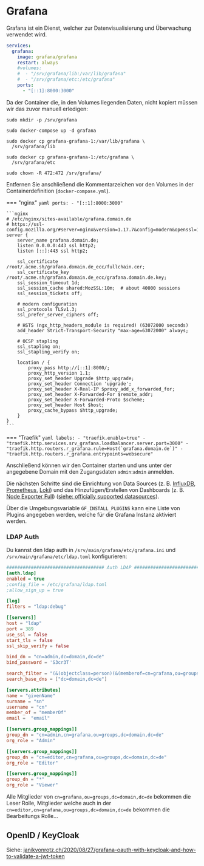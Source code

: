 # Grafana

Grafana ist ein Dienst, welcher zur Datenvisualisierung und Überwachung verwendet wird.

```yaml
services:
  grafana:
    image: grafana/grafana
    restart: always
    #volumes:
    #  - "/srv/grafana/lib:/var/lib/grafana"
    #  - "/srv/grafana/etc:/etc/grafana"
    ports:
      - "[::1]:8000:3000"
```

Da der Container die, in den Volumes liegenden Daten, nicht kopiert müssen wir das zuvor manuell erledigen:

```shell
sudo mkdir -p /srv/grafana

sudo docker-compose up -d grafana

sudo docker cp grafana-grafana-1:/var/lib/grafana \
  /srv/grafana/lib

sudo docker cp grafana-grafana-1:/etc/grafana \
  /srv/grafana/etc

sudo chown -R 472:472 /srv/grafana/
```

Entfernen Sie anschließend die Kommentarzeichen vor den Volumes in der Containerdefinition (`docker-compose.yml`).

=== "nginx"
    ```yaml
        ports:
          - "[::1]:8000:3000"
    ```

    ```nginx
    # /etc/nginx/sites-available/grafana.domain.de
    # https://ssl-config.mozilla.org/#server=nginx&version=1.17.7&config=modern&openssl=1.1.1d&guideline=5.6
    server {
        server_name grafana.domain.de;
        listen 0.0.0.0:443 ssl http2;
        listen [::]:443 ssl http2;

        ssl_certificate /root/.acme.sh/grafana.domain.de_ecc/fullchain.cer;
        ssl_certificate_key /root/.acme.sh/grafana.domain.de_ecc/grafana.domain.de.key;
        ssl_session_timeout 1d;
        ssl_session_cache shared:MozSSL:10m;  # about 40000 sessions
        ssl_session_tickets off;

        # modern configuration
        ssl_protocols TLSv1.3;
        ssl_prefer_server_ciphers off;

        # HSTS (ngx_http_headers_module is required) (63072000 seconds)
        add_header Strict-Transport-Security "max-age=63072000" always;

        # OCSP stapling
        ssl_stapling on;
        ssl_stapling_verify on;

        location / {
            proxy_pass http://[::1]:8000/;
            proxy_http_version 1.1;
            proxy_set_header Upgrade $http_upgrade;
            proxy_set_header Connection 'upgrade';
            proxy_set_header X-Real-IP $proxy_add_x_forwarded_for;
            proxy_set_header X-Forwarded-For $remote_addr;
            proxy_set_header X-Forwarded-Proto $scheme;
            proxy_set_header Host $host;
            proxy_cache_bypass $http_upgrade;
        }
    }
    ```

=== "Traefik"
    ```yaml
        labels:
          - "traefik.enable=true"
          - "traefik.http.services.srv_grafana.loadbalancer.server.port=3000"
          - "traefik.http.routers.r_grafana.rule=Host(`grafana.domain.de`)"
          - "traefik.http.routers.r_grafana.entrypoints=websecure"
    ```


Anschließend können wir den Container starten und uns unter der
angegebene Domain mit den Zugangsdaten `admin`:`admin` anmelden.

Die nächsten Schritte sind die Einrichtung von Data Sources (z. B.
[InfluxDB](https://adminguide.pages.dev/services/influxdb/),
[Prometheus](https://adminguide.pages.dev/services/prometheus/),
[Loki](https://grafana.com/oss/loki/)) und das Hinzufügen/Erstellen von
Dashboards (z. B. [Node Exporter Full](https://grafana.com/grafana/dashboards/1860-node-exporter-full/))
([siehe: officially supported datasources](https://grafana.com/docs/grafana/latest/datasources/#supported-data-sources)).

Über die Umgebungsvariable `GF_INSTALL_PLUGINS` kann eine Liste von
Plugins angegeben werden, welche für die Grafana Instanz aktiviert werden.

### LDAP Auth
Du kannst den ldap auth in `/srv/main/grafana/etc/grafana.ini` und `/srv/main/grafana/etc/ldap.toml` konfigurieren:
```ini
#################################### Auth LDAP ##########################
[auth.ldap]
enabled = true
;config_file = /etc/grafana/ldap.toml
;allow_sign_up = true
```

```toml
[log]
filters = "ldap:debug"

[[servers]]
host = "ldap"
port = 389
use_ssl = false
start_tls = false
ssl_skip_verify = false

bind_dn = "cn=admin,dc=domain,dc=de"
bind_password = 'S3cr3T'

search_filter = "(&(objectclass=person)(&(memberof=cn=grafana,ou=groups,dc=domain,dc=de))(uid=%s))"
search_base_dns = ["dc=domain,dc=de"]

[servers.attributes]
name = "givenName"
surname = "sn"
username = "cn"
member_of = "memberOf"
email =  "email"

[[servers.group_mappings]]
group_dn = "cn=admin,cn=grafana,ou=groups,dc=domain,dc=de"
org_role = "Admin"

[[servers.group_mappings]]
group_dn = "cn=editor,cn=grafana,ou=groups,dc=domain,dc=de"
org_role = "Editor"

[[servers.group_mappings]]
group_dn = "*"
org_role = "Viewer"
```

Alle Mitglieder von `cn=grafana,ou=groups,dc=domain,dc=de` bekommen die Leser Rolle, Mitglieder welche auch in der `cn=editor,cn=grafana,ou=groups,dc=domain,dc=de` bekommen die Bearbeitungs Rolle...

## OpenID / KeyCloak
Siehe: [janikvonrotz.ch/2020/08/27/grafana-oauth-with-keycloak-and-how-to-validate-a-jwt-token](https://janikvonrotz.ch/2020/08/27/grafana-oauth-with-keycloak-and-how-to-validate-a-jwt-token/)
